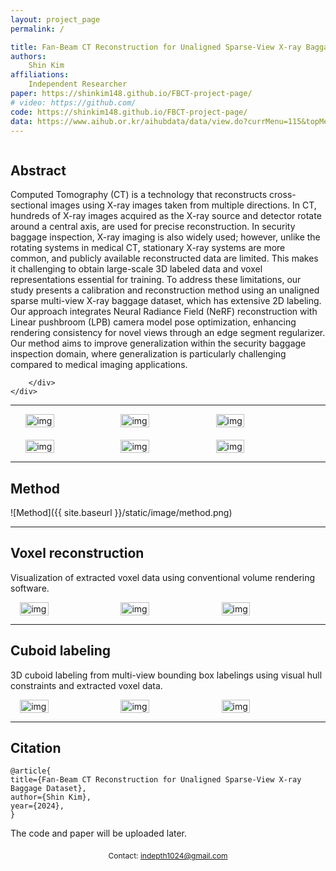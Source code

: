 ```yaml
---
layout: project_page
permalink: /

title: Fan-Beam CT Reconstruction for Unaligned Sparse-View X-ray Baggage Dataset
authors:
    Shin Kim 
affiliations:
    Independent Researcher
paper: https://shinkim148.github.io/FBCT-project-page/
# video: https://github.com/
code: https://shinkim148.github.io/FBCT-project-page/
data: https://www.aihub.or.kr/aihubdata/data/view.do?currMenu=115&topMenu=100&aihubDataSe=data&dataSetSn=71442
---
```


<!-- Using HTML to center the abstract -->
<div class="columns is-centered has-text-centered">
    <div class="column is-four-fifths">
        <h2>Abstract</h2>
        <div class="content has-text-justified"> 

Computed Tomography (CT) is a technology that reconstructs cross-sectional images using X-ray images taken from multiple directions. In CT, hundreds of X-ray images acquired as the X-ray source and detector rotate around a central axis, are used for precise reconstruction. In security baggage inspection, X-ray imaging is also widely used; however, unlike the rotating systems in medical CT, stationary X-ray systems are more common, and publicly available reconstructed data are limited. This makes it challenging to obtain large-scale 3D labeled data and voxel representations essential for training. To address these limitations, our study presents a calibration and reconstruction method using an unaligned sparse multi-view X-ray baggage dataset, which has extensive 2D labeling. Our approach integrates Neural Radiance Field (NeRF) reconstruction with Linear pushbroom (LPB) camera model pose optimization, enhancing rendering consistency for novel views through an edge segment regularizer. Our method aims to improve generalization within the security baggage inspection domain, where generalization is particularly challenging compared to medical imaging applications.

        </div>
    </div>
</div>

--- 

<!-- > Note: This is an example of a Jekyll-based project website template: [Github link](https://github.com/shunzh/project_website).\
> The following content is generated by ChatGPT. The figure is manually added. -->

<div style="display: flex; justify-content: center; gap: 1px;">
    <img src="{{ site.baseurl }}/static/image/015.gif" alt="img" style="width: 30%;">
    <img src="{{ site.baseurl }}/static/image/016_.gif" alt="img" style="width: 30%;">
    <img src="{{ site.baseurl }}/static/image/003_.gif" alt="img" style="width: 30%;">
</div>

<div style="height: 20px;"></div> <!-- 여백 추가 -->

<div style="display: flex; justify-content: center; gap: 1px;">
    <img src="{{ site.baseurl }}/static/image/017_.gif" alt="img" style="width: 30%;">
    <img src="{{ site.baseurl }}/static/image/002_r.gif" alt="img" style="width: 30%;">
    <img src="{{ site.baseurl }}/static/image/012.gif" alt="img" style="width: 30%;">
</div>

-----------------------------------------------------------

## Method
![Method]({{ site.baseurl }}/static/image/method.png)

<!-- *Figure 1: A representation of a Turing Machine. Source: [Wiki](https://en.wikipedia.org/wiki/Turing_machine).* -->

-----------------------------------------------------------


## Voxel reconstruction
Visualization of extracted voxel data using conventional volume rendering software.

<div style="display: flex; justify-content: center; gap: 10px;">
    <img src="{{ site.baseurl }}/static/image/voxel0.png" alt="img" style="width: 30%;">
    <img src="{{ site.baseurl }}/static/image/voxel1.png" alt="img" style="width: 30%;">
    <img src="{{ site.baseurl }}/static/image/voxel2.png" alt="img" style="width: 30%;">
</div>

-----------------------------------------------------------


## Cuboid labeling
3D cuboid labeling from multi-view bounding box labelings using visual hull constraints and extracted voxel data.

<div style="display: flex; justify-content: center; gap: 10px;">
    <img src="{{ site.baseurl }}/static/image/bbox/0.png" alt="img" style="width: 30%;">
    <img src="{{ site.baseurl }}/static/image/bbox/1.png" alt="img" style="width: 30%;">
    <img src="{{ site.baseurl }}/static/image/bbox/2.png" alt="img" style="width: 30%;">
    <!-- <img src="{{ site.baseurl }}/static/image/bbox/3.png" alt="001" style="width: 30%;">
    <img src="{{ site.baseurl }}/static/image/bbox/4.png" alt="001" style="width: 30%;">
    <img src="/static/image/bbox/5.png" alt="001" style="width: 30%;">
    <img src="/static/image/bbox/6.png" alt="001" style="width: 30%;">
    <img src="/static/image/bbox/7.png" alt="001" style="width: 30%;">
    <img src="/static/image/bbox/8.png" alt="001" style="width: 30%;"> -->
</div>

-----------------------------------------------------------

## Citation
```
@article{
title={Fan-Beam CT Reconstruction for Unaligned Sparse-View X-ray Baggage Dataset},
author={Shin Kim},
year={2024},
}
```

 The code and paper will be uploaded later.

<div style="text-align: center; margin-top: 20px;">
    <p style="font-size: 12px;">Contact: <a href="mailto:indepth1024@gmail.com">indepth1024@gmail.com</a></p>
</div>
